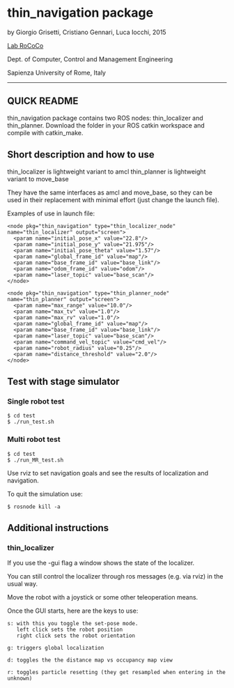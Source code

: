                    
# thin_navigation package

by Giorgio Grisetti, Cristiano Gennari, Luca Iocchi, 2015

[Lab RoCoCo](labrococo.dis.uniroma1.it)

Dept. of Computer, Control and Management Engineering

Sapienza University of Rome, Italy

----

## QUICK README ##

thin_navigation package contains two ROS nodes: thin_localizer and thin_planner.
Download the folder in your ROS catkin workspace and compile with catkin_make.

## Short description and how to use ##

thin_localizer is lightweight variant to amcl
thin_planner is lightweight variant to move_base

They have the same interfaces as amcl and move_base, so they can be used
in their replacement with minimal effort (just change the launch file).

Examples of use in launch file:

    <node pkg="thin_navigation" type="thin_localizer_node" name="thin_localizer" output="screen">
      <param name="initial_pose_x" value="22.8"/>
      <param name="initial_pose_y" value="21.975"/>
      <param name="initial_pose_theta" value="1.57"/>
      <param name="global_frame_id" value="map"/>
      <param name="base_frame_id" value="base_link"/>
      <param name="odom_frame_id" value="odom"/>
      <param name="laser_topic" value="base_scan"/>
    </node>
    
    <node pkg="thin_navigation" type="thin_planner_node" name="thin_planner" output="screen">
      <param name="max_range" value="10.0"/>
      <param name="max_tv" value="1.0"/>
      <param name="max_rv" value="1.0"/>
      <param name="global_frame_id" value="map"/>
      <param name="base_frame_id" value="base_link"/>
      <param name="laser_topic" value="base_scan"/>
      <param name="command_vel_topic" value="cmd_vel"/>
      <param name="robot_radius" value="0.25"/>
      <param name="distance_threshold" value="2.0"/>
    </node>


## Test with stage simulator ##

### Single robot test ###

    $ cd test
    $ ./run_test.sh
 
### Multi robot test ###

    $ cd test
    $ ./run_MR_test.sh

Use rviz to set navigation goals and see the results of localization and navigation.

To quit the simulation use:

    $ rosnode kill -a



## Additional instructions ##

### thin_localizer ###

If you use the -gui flag a window shows the state of the localizer.

You can still control the localizer through ros messages (e.g. via rviz) in the usual way.

Move the robot with a joystick or some other teleoperation means.

Once the GUI starts, here are the keys to use:

    s: with this you toggle the set-pose mode. 
       left click sets the robot position
       right click sets the robot orientation

    g: triggers global localization

    d: toggles the the distance map vs occupancy map view

    r: toggles particle resetting (they get resampled when entering in the unknown)